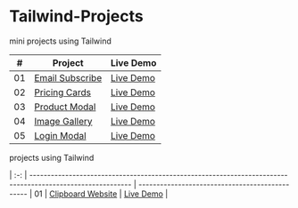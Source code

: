 # Tailwind-Projects
mini projects using Tailwind

|  #  | Project                                                                                                    | Live Demo                                                   |
| :-: | ---------------------------------------------------------------------------------------------------------- | -----------------------------------------------
| 01  |       [Email Subscribe](https://github.com/slimanesedrati/Tailwind-Projects/tree/main/mini%20Projects/email-subscribe) | [Live Demo](https://slimanesedrati.github.io/Tailwind-Projects/mini%20Projects/email-subscribe/) |
| 02  |       [Pricing Cards](https://github.com/slimanesedrati/Tailwind-Projects/tree/main/mini%20Projects/pricing-cards) | [Live Demo](https://slimanesedrati.github.io/Tailwind-Projects/mini%20Projects/pricing-cards/) |
| 03  |       [Product Modal](https://github.com/slimanesedrati/Tailwind-Projects/tree/main/mini%20Projects/product-modal) | [Live Demo](https://slimanesedrati.github.io/Tailwind-Projects/mini%20Projects/product-modal/) |
| 04  |       [Image Gallery](https://github.com/slimanesedrati/Tailwind-Projects/tree/main/mini%20Projects/image-gallery) | [Live Demo](https://slimanesedrati.github.io/Tailwind-Projects/mini%20Projects/image-gallery/) |
| 05  |       [Login Modal](https://github.com/slimanesedrati/Tailwind-Projects/tree/main/mini%20Projects/login-modal) | [Live Demo](https://slimanesedrati.github.io/Tailwind-Projects/mini%20Projects/login-modal/) |

projects using Tailwind

| :-: | ---------------------------------------------------------------------------------------------------------- | -----------------------------------------------
| 01  |       [Clipboard Website](https://github.com/slimanesedrati/Tailwind-Projects/tree/main/Clipboard%20Website) | [Live Demo](https://slimanesedrati.github.io/Tailwind-Projects/Clipboard%20Website/) |
